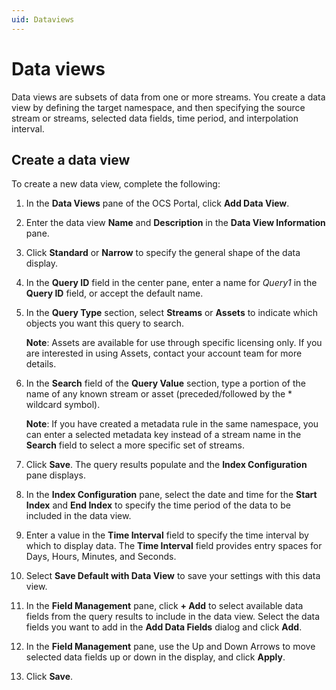 ```yaml
---
uid: Dataviews
---
```


# Data views

Data views are subsets of data from one or more streams. You create a data view by defining the target namespace, and then specifying the source stream or streams, selected data fields, time period, and interpolation interval. 

## Create a data view

To create a new data view, complete the following:

1. In the **Data Views** pane of the OCS Portal, click **Add Data View**.
2. Enter the data view **Name** and **Description** in the **Data View Information** pane.
3. Click **Standard** or **Narrow** to specify the general shape of the data display.
4. In the **Query ID** field in the center pane, enter a name for *Query1* in the **Query ID** field, or accept the default name. 
5. In the **Query Type** section, select **Streams** or **Assets** to indicate which objects you want this query to search.

   **Note**: Assets are available for use through specific licensing only. If you are interested in using Assets, contact your account team for more details. 
   
6. In the **Search** field of the **Query Value** section, type a portion of the name of any known stream or asset (preceded/followed by the * wildcard symbol). 

   **Note**: If you have created a metadata rule in the same namespace, you can enter a selected metadata key instead of a stream name in the **Search** field to select a more specific set of streams.
   
7. Click **Save**. The query results populate and the **Index Configuration** pane displays.
8. In the **Index Configuration** pane, select the date and time for the **Start Index** and **End Index** to specify the time period of the data to be included in the data view.
9. Enter a value in the **Time Interval** field to specify the time interval by which to display data. The **Time Interval** field provides entry spaces for Days, Hours, Minutes, and Seconds.
10. Select **Save Default with Data View** to save your settings with this data view.
11. In the **Field Management** pane, click **+ Add** to select available data fields from the query results to include in the data view. Select the data fields you want to add in the **Add Data Fields** dialog and click **Add**.
12. In the **Field Management** pane, use the Up and Down Arrows to move selected data fields up or down in the display, and click **Apply**.
13. Click **Save**.







